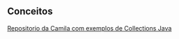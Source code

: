 ## Conceitos

[Repositorio da Camila com exemplos de Collections Java](https://github.com/cami-la/collections-java-api-2023/tree/master)